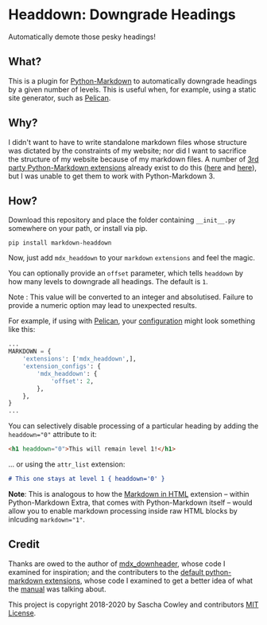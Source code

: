 # Headdown: Downgrade Headings

Automatically demote those pesky headings!

## What?

This is a plugin for [Python-Markdown][pmd] to automatically downgrade headings by a given number of levels. This is useful when, for example, using a static site generator, such as [Pelican][pelican].

## Why?

I didn't want to have to write standalone markdown files whose structure was dictated by the constraints of my website; nor did I want to sacrifice the structure of my website because of my markdown files. A number of [3rd party Python-Markdown extensions][3ppmdx] already exist to do this ([here][p1] and [here][p2]), but I was unable to get them to work with Python-Markdown 3.

## How?

Download this repository and place the folder containing `__init__.py` somewhere on your path, or install via pip.

```
pip install markdown-headdown
```

Now, just add `mdx_headdown` to your `markdown` `extensions` and feel the magic.

You can optionally provide an `offset` parameter, which tells `headdown` by how many levels to downgrade all headings. The default is `1`.

Note
: This value will be converted to an integer and absolutised. Failure to provide a numeric option may lead to unexpected results.

For example, if using with [Pelican][pelican], your [configuration][pelicanconf] might look something like this:

```python
...
MARKDOWN = {
    'extensions': ['mdx_headdown',],
    'extension_configs': {
        'mdx_headdown': {
            'offset': 2,
        },
    },
}
...
```

You can selectively disable processing of a particular heading by adding the `headdown="0"` attribute to it:

```html
<h1 headdown="0">This will remain level 1!</h1>
```

... or using the `attr_list` extension:
```markdown
# This one stays at level 1 { headdown='0' }
```
**Note**: This is analogous to how the [Markdown in HTML][pmd_mdinhtml] extension &ndash; within Python-Markdown Extra, that comes with Python-Markdown itself &ndash;  would allow you to enable markdown processing inside raw HTML blocks by inlcuding `markdown="1"`.

## Credit

Thanks are owed to the author of [mdx_downheader][p2], whose code I examined for inspiration; and the contributers to the [default python-markdown extensions][pmdx], whose code I examined to get a better idea of what the [manual][pmdapi] was talking about.

This project is copyright 2018-2020 by Sascha Cowley and contributors [MIT License](LICENSE).


[pmd]: https://python-markdown.github.io/
[pmd_mdinhtml]: https://python-markdown.github.io/extensions/md_in_html/
[pelican]: https://getpelican.com/
[p1]: https://code.google.com/archive/p/markdown-downheader/
[p2]: https://github.com/cprieto/mdx_downheader
[pmdx]: https://python-markdown.github.io/extensions/
[pmdapi]: https://python-markdown.github.io/extensions/
[pelicanconf]: http://docs.getpelican.com/en/stable/settings.html
[3ppmdx]: https://github.com/Python-Markdown/markdown/wiki/third-party-extensions
